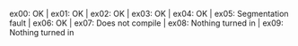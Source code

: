 ex00: OK | ex01: OK | ex02: OK | ex03: OK | ex04: OK | ex05: Segmentation fault | ex06: OK | ex07: Does not compile | ex08: Nothing turned in | ex09: Nothing turned in
